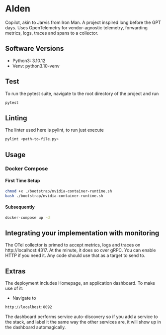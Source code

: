 # AIden

Copilot, akin to Jarvis from Iron Man. A project inspired long before the GPT days. Uses OpenTelemetry for vendor-agnostic telemetry, forwarding metrics, logs, traces and spans to a collector.

## Software Versions

 - Python3: 3.10.12
 - Venv: python3.10-venv
 
## Test

To run the pytest suite, navigate to the root directory of the project and run 

```bash
pytest
```

## Linting

The linter used here is pylint, to run just execute

```bash
pylint <path-to-file.py>
```
## Usage

### Docker Compose

#### First Time Setup
```bash
chmod +x ./bootstrap/nvidia-container-runtime.sh
bash ./bootstrap/nvidia-container-runtime.sh
```

#### Subsequently
```bash
docker-compose up -d
```
## Integrating your implementation with monitoring

The OTel collector is primed to accept metrics, logs and traces on http://localhost:4317. At the minute, it does so over gRPC. You can enable HTTP if you need it. Any code should use that as a target to send to.

## Extras

The deployment includes Homepage, an application dashboard. To make use of it:

 - Navigate to
```bash
http://localhost:8092
```
The dashboard performs service auto-discovery so if you add a service to the stack, and label it the same way the other services are, it will show up in the dashboard automagically.

